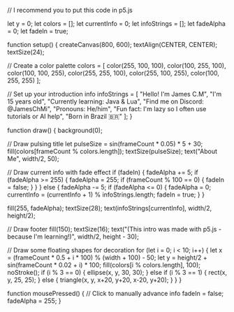 // I recommend you to put this code in p5.js

let y = 0;
let colors = [];
let currentInfo = 0;
let infoStrings = [];
let fadeAlpha = 0;
let fadeIn = true;

function setup() {
  createCanvas(800, 600);
  textAlign(CENTER, CENTER);
  textSize(24);
  
  // Create a color palette
  colors = [
    color(255, 100, 100),
    color(100, 255, 100),
    color(100, 100, 255),
    color(255, 255, 100),
    color(255, 100, 255),
    color(100, 255, 255)
  ];
  
  // Set up your introduction info
  infoStrings = [
    "Hello! I'm James C.M",
    "I'm 15 years old",
    "Currently learning: Java & Lua",
    "Find me on Discord: @JamesChMi",
    "Pronouns: He/him",
    "Fun fact: I'm lazy so I often use tutorials or AI help",
    "Born in Brazil 🇧🇷"
  ];
}

function draw() {
  background(0);
  
  // Draw pulsing title
  let pulseSize = sin(frameCount * 0.05) * 5 + 30;
  fill(colors[frameCount % colors.length]);
  textSize(pulseSize);
  text("About Me", width/2, 50);
  
  // Draw current info with fade effect
  if (fadeIn) {
    fadeAlpha += 5;
    if (fadeAlpha >= 255) {
      fadeAlpha = 255;
      if (frameCount % 100 == 0) {
        fadeIn = false;
      }
    }
  } else {
    fadeAlpha -= 5;
    if (fadeAlpha <= 0) {
      fadeAlpha = 0;
      currentInfo = (currentInfo + 1) % infoStrings.length;
      fadeIn = true;
    }
  }
  
  fill(255, fadeAlpha);
  textSize(28);
  text(infoStrings[currentInfo], width/2, height/2);
  
  // Draw footer
  fill(150);
  textSize(16);
  text("(This intro was made with p5.js - because I'm learning!)", width/2, height - 30);
  
  // Draw some floating shapes for decoration
  for (let i = 0; i < 10; i++) {
    let x = (frameCount * 0.5 + i * 100) % (width + 100) - 50;
    let y = height/2 + sin(frameCount * 0.02 + i) * 100;
    fill(colors[i % colors.length], 100);
    noStroke();
    if (i % 3 == 0) {
      ellipse(x, y, 30, 30);
    } else if (i % 3 == 1) {
      rect(x, y, 25, 25);
    } else {
      triangle(x, y, x+20, y+20, x-20, y+20);
    }
  }
}

function mousePressed() {
  // Click to manually advance info
  fadeIn = false;
  fadeAlpha = 255;
}

